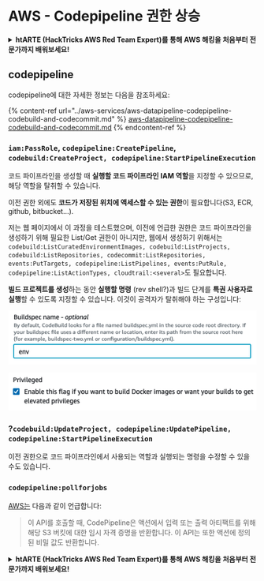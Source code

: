 # AWS - Codepipeline 권한 상승

<details>

<summary><strong>htARTE (HackTricks AWS Red Team Expert)</strong></a><strong>를 통해 AWS 해킹을 처음부터 전문가까지 배워보세요!</strong></summary>

HackTricks를 지원하는 다른 방법:

* **회사를 HackTricks에서 광고하거나 HackTricks를 PDF로 다운로드**하려면 [**SUBSCRIPTION PLANS**](https://github.com/sponsors/carlospolop)를 확인하세요!
* [**공식 PEASS & HackTricks 상품**](https://peass.creator-spring.com)을 구매하세요.
* 독점적인 [**NFT**](https://opensea.io/collection/the-peass-family) 컬렉션인 [**The PEASS Family**](https://opensea.io/collection/the-peass-family)를 발견하세요.
* 💬 [**Discord 그룹**](https://discord.gg/hRep4RUj7f) 또는 [**텔레그램 그룹**](https://t.me/peass)에 **참여**하거나 **Twitter** 🐦 [**@hacktricks_live**](https://twitter.com/hacktricks_live)를 **팔로우**하세요.
* **HackTricks**와 **HackTricks Cloud**의 github 저장소에 **PR을 제출**하여 여러분의 해킹 기법을 공유하세요.

</details>

## codepipeline

codepipeline에 대한 자세한 정보는 다음을 참조하세요:

{% content-ref url="../aws-services/aws-datapipeline-codepipeline-codebuild-and-codecommit.md" %}
[aws-datapipeline-codepipeline-codebuild-and-codecommit.md](../aws-services/aws-datapipeline-codepipeline-codebuild-and-codecommit.md)
{% endcontent-ref %}

### `iam:PassRole`, `codepipeline:CreatePipeline`, `codebuild:CreateProject, codepipeline:StartPipelineExecution`

코드 파이프라인을 생성할 때 **실행할 코드 파이프라인 IAM 역할**을 지정할 수 있으므로, 해당 역할을 탈취할 수 있습니다.

이전 권한 외에도 **코드가 저장된 위치에 액세스할 수 있는 권한**이 필요합니다(S3, ECR, github, bitbucket...).

저는 웹 페이지에서 이 과정을 테스트했으며, 이전에 언급한 권한은 코드 파이프라인을 생성하기 위해 필요한 List/Get 권한이 아니지만, 웹에서 생성하기 위해서는 `codebuild:ListCuratedEnvironmentImages, codebuild:ListProjects, codebuild:ListRepositories, codecommit:ListRepositories, events:PutTargets, codepipeline:ListPipelines, events:PutRule, codepipeline:ListActionTypes, cloudtrail:<several>`도 필요합니다.

**빌드 프로젝트를 생성**하는 동안 **실행할 명령** (rev shell?)과 빌드 단계를 **특권 사용자로 실행**할 수 있도록 지정할 수 있습니다. 이것이 공격자가 탈취해야 하는 구성입니다:

![](<../../../.gitbook/assets/image (53).png>)

![](<../../../.gitbook/assets/image (64).png>)

### ?`codebuild:UpdateProject, codepipeline:UpdatePipeline, codepipeline:StartPipelineExecution`

이전 권한으로 코드 파이프라인에서 사용되는 역할과 실행되는 명령을 수정할 수 있을 수도 있습니다.

### `codepipeline:pollforjobs`

[AWS는](https://docs.aws.amazon.com/codepipeline/latest/APIReference/API\_PollForJobs.html) 다음과 같이 언급합니다:

> 이 API를 호출할 때, CodePipeline은 액션에서 입력 또는 출력 아티팩트를 위해 해당 S3 버킷에 대한 임시 자격 증명을 반환합니다. 이 API는 또한 액션에 정의된 비밀 값도 반환합니다.

<details>

<summary><strong>htARTE (HackTricks AWS Red Team Expert)</strong></a><strong>를 통해 AWS 해킹을 처음부터 전문가까지 배워보세요!</strong></summary>

HackTricks를 지원하는 다른 방법:

* **회사를 HackTricks에서 광고하거나 HackTricks를 PDF로 다운로드**하려면 [**SUBSCRIPTION PLANS**](https://github.com/sponsors/carlospolop)를 확인하세요!
* [**공식 PEASS & HackTricks 상품**](https://peass.creator-spring.com)을 구매하세요.
* 독점적인 [**NFT**](https://opensea.io/collection/the-peass-family) 컬렉션인 [**The PEASS Family**](https://opensea.io/collection/the-peass-family)를 발견하세요.
* 💬 [**Discord 그룹**](https://discord.gg/hRep4RUj7f) 또는 [**텔레그램 그룹**](https://t.me/peass)에 **참여**하거나 **Twitter** 🐦 [**@hacktricks_live**](https://twitter.com/hacktricks_live)를 **팔로우**하세요.
* **HackTricks**와 **HackTricks Cloud**의 github 저장소에 **PR을 제출**하여 여러분의 해킹 기법을 공유하세요.

</details>
